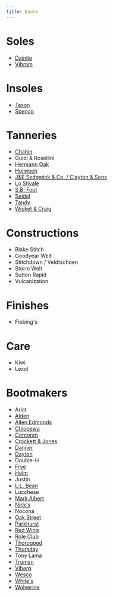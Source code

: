 ```yaml
---
title: Boots
---
```


# Soles
- [Dainite](http://www.dainite.com/)
- [Vibram](http://www.dainite.com/)

# Insoles
- [Texon](https://www.texon.com/)
- [Spenco](https://spencofootwear.com)

# Tanneries
- [Chahin](https://www.chahinleather.com/about)
- Guidi & Rosellini
- [Hermann Oak](http://hermannoakleather.com/)
- [Horween](https://www.horween.com/)
- [J&E Sedgwick & Co. / Clayton & Sons](https://www.sedgwickandcoleather.com/)
- [Lo Stivale](https://www.lostivale.it/)
- [S.B. Foot](http://www.sbfoot.com/)
- [Seidel](https://www.seideltanning.com/)
- [Tandy](https://tandyleather.com/)
- [Wicket & Craig](http://wickett-craig.com/)

# Constructions
- Blake Stitch
- Goodyear Welt
- Stitchdown / Veldtschoen
- Storm Welt
- Sutton Rapid
- Vulcanization

# Finishes
- Fiebing's

# Care
- Kiwi
- Lexol

# Bootmakers
- Ariat
- [Alden](http://www.aldenshoe.com/)
- [Allen Edmonds](https://www.allenedmonds.com/)
- [Chippewa](https://www.chippewaboots.com/)
- [Corcoran](https://www.carolinashoe.com/Corcoran)
- [Crockett & Jones](https://www.crockettandjones.com/)
- [Danner](https://www.danner.com/)
- [Dayton](https://www.daytonboots.com/)
- Double-H
- [Frye](https://www.thefryecompany.com/)
- [Helm](https://helmboots.com)
- Justin
- [L.L. Bean](https://www.llbean.com/)
- Lucchese
- [Mark Albert](https://markalbertboots.com)
- [Nick's](https://nicksboots.com/)
- Nocona
- [Oak Street](https://oakstreetbootmakers.com/)
- [Parkhurst](https://parkhurstbrand.com)
- [Red Wing](https://www.redwingshoes.com/)
- [Role Club](http://www.roleclub.com/)
- [Thorogood](http://www.thorogoodworkboots.com/)
- [Thursday](https://thursdayboots.com/)
- Tony Lama
- [Truman](https://trumanboot.com)
- [Viberg](https://viberg.com/)
- [Wesco](https://builder.wescoboots.com/)
- [White's](https://whitesboots.com/)
- [Wolverine](https://www.wolverine.com/)
